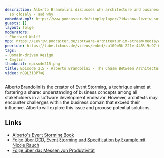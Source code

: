 ```yaml
---
description: Alberto Brandolini discusses why architecture and business need to collaborate
  so closely - and why
embedded-mp3: https://www.podcaster.de/simpleplayer/?id=show~1evriw~software-architektur-im-stream~pod-6205690fbc6033ebc0ce6715bb&v=1715345615
guests: []
layout: folge
moderators:
- Eberhard Wolff
mp3: https://1evriw.podcaster.de/software-architektur-im-stream/media/Alberto_Brandolini_The_Chasm_Between_Architecture_and_Business.mp3
peertube: https://tube.tchncs.de/videos/embed/ca109b5b-221e-4458-9c97-0f3d7d10828a
tags:
- Domain-driven Design
- English
thumbnail: episode215.png
title: Episode 215 - Alberto Brandolini - The Chasm Between Architecture and Business
video: n89L3I8P7uQ
---
```


Alberto Brandolini is the creator of Event Storming, a technique aimed
at fostering a shared understanding of business concepts among all
stakeholders in a software development endeavor. However, architects
may encounter challenges within the business domain that exceed their
influence. Alberto will explore this issue and propose potential
solutions.

## Links

- [Alberto's Event Storming Book](https://leanpub.com/introducing_eventstorming)
- [Folge über DDD, Event Storming und Specification by Example mit
  Nicole Rauch](/2020/09/10/folge017.html)
- [Folge über das Messen von Produktivität](/2023/12/22/folge194.html)

